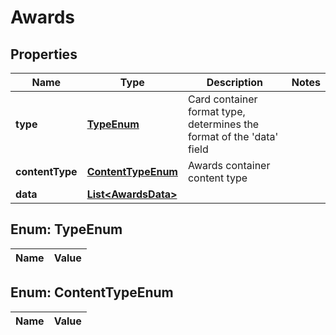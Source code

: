 
# Awards

## Properties
Name | Type | Description | Notes
------------ | ------------- | ------------- | -------------
**type** | [**TypeEnum**](#TypeEnum) | Card container format type, determines the format of the &#39;data&#39; field | 
**contentType** | [**ContentTypeEnum**](#ContentTypeEnum) | Awards container content type | 
**data** | [**List&lt;AwardsData&gt;**](AwardsData.md) |  | 


<a name="TypeEnum"></a>
## Enum: TypeEnum
Name | Value
---- | -----


<a name="ContentTypeEnum"></a>
## Enum: ContentTypeEnum
Name | Value
---- | -----



